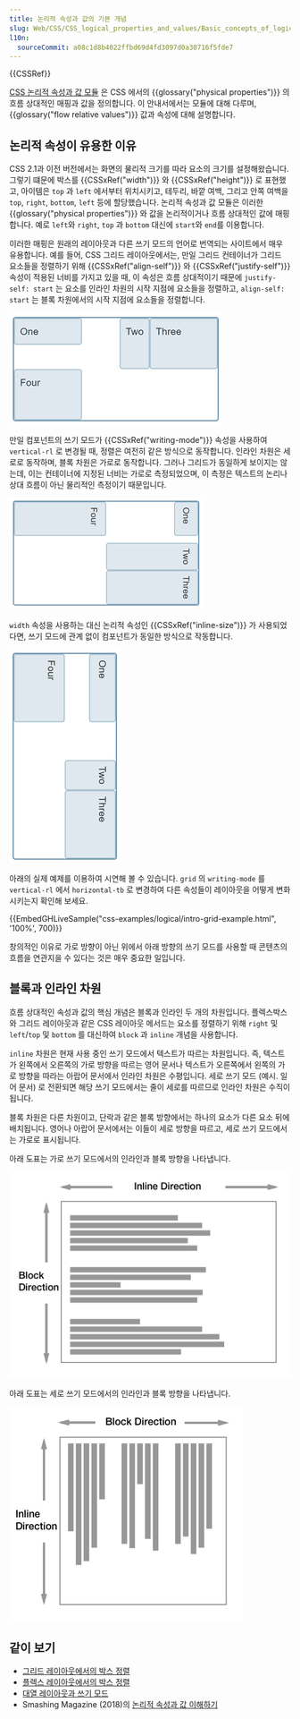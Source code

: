 ```yaml
---
title: 논리적 속성과 값의 기본 개념
slug: Web/CSS/CSS_logical_properties_and_values/Basic_concepts_of_logical_properties_and_values
l10n:
  sourceCommit: a08c1d8b4022ffbd69d4fd3097d0a30716f5fde7
---
```


{{CSSRef}}

[CSS 논리적 속성과 값 모듈](/ko/docs/Web/CSS/CSS_logical_properties_and_values#properties) 은 CSS 에서의 {{glossary("physical properties")}} 의 흐름 상대적인 매핑과 값을 정의합니다. 이 안내서에서는 모듈에 대해 다루며, {{glossary("flow relative values")}} 값과 속성에 대해 설명합니다.

## 논리적 속성이 유용한 이유

CSS 2.1과 이전 버전에서는 화면의 물리적 크기를 따라 요소의 크기를 설정해왔습니다. 그렇기 떄문에 박스를 {{CSSxRef("width")}} 와 {{CSSxRef("height")}} 로 표현했고, 아이템은 `top` 과 `left` 에서부터 위치시키고, 테두리, 바깥 여백, 그리고 안쪽 여백을 `top`, `right`, `bottom`, `left` 등에 할당했습니다. 논리적 속성과 값 모듈은 이러한 {{glossary("physical properties")}} 와 값을 논리적이거나 흐름 상대적인 값에 매핑합니다. 예로 `left`와 `right`, `top` 과 `bottom` 대신에 `start`와 `end`를 이용합니다.

이러한 매핑은 원래의 레이아웃과 다른 쓰기 모드의 언어로 번역되는 사이트에서 매우 유용합니다. 예를 들어, CSS 그리드 레이아웃에서는, 만일 그리드 컨테이너가 그리드 요소들을 정렬하기 위해 {{CSSxRef("align-self")}} 와 {{CSSxRef("justify-self")}} 속성이 적용된 너비를 가지고 있을 때, 이 속성은 흐름 상대적이기 때문에 `justify-self: start` 는 요소를 인라인 차원의 시작 지점에 요소들을 정렬하고, `align-self: start` 는 블록 차원에서의 시작 지점에 요소들을 정렬합니다.

![가로 쓰기 모드에서의 그리드](grid-horizontal-width-sm.png)

만일 컴포넌트의 쓰기 모드가 {{CSSxRef("writing-mode")}} 속성을 사용하여 `vertical-rl` 로 변경될 때, 정렬은 여전히 같은 방식으로 동작합니다. 인라인 차원은 세로로 동작하며, 블록 차원은 가로로 동작합니다. 그러나 그리드가 동일하게 보이지는 않는데, 이는 컨테이너에 지정된 너비는 가로로 측정되었으며, 이 측정은 텍스트의 논리나 상대 흐름이 아닌 물리적인 측정이기 때문입니다.

![세로 쓰기 모드에서의 그리드](grid-vertical-width-sm.png)

`width` 속성을 사용하는 대신 논리적 속성인 {{CSSxRef("inline-size")}} 가 사용되었다면, 쓰기 모드에 관계 없이 컴포넌트가 동일한 방식으로 작동합니다.

![세로 쓰기 모드에서의 그리드 레이아웃](grid-vertical-inline-size-small.png)

아래의 실제 예제를 이용하여 시연해 볼 수 있습니다. `grid` 의 `writing-mode` 를 `vertical-rl` 에서 `horizontal-tb` 로 변경하여 다른 속성들이 레이아웃을 어떻게 변화시키는지 확인해 보세요.

{{EmbedGHLiveSample("css-examples/logical/intro-grid-example.html", '100%', 700)}}

창의적인 이유로 가로 방향이 아닌 위에서 아래 방향의 쓰기 모드를 사용할 때 콘텐츠의 흐름을 연관지을 수 있다는 것은 매우 중요한 일입니다.

## 블록과 인라인 차원

흐름 상대적인 속성과 값의 핵심 개념은 블록과 인라인 두 개의 차원입니다. 플렉스박스와 그리드 레이아웃과 같은 CSS 레이아웃 메서드는 요소를 정렬하기 위해 `right` 및 `left`/`top` 및 `bottom` 를 대신하여 `block` 과 `inline` 개념을 사용합니다.

`inline` 차원은 현재 사용 중인 쓰기 모드에서 텍스트가 따르는 차원입니다. 즉, 텍스트가 왼쪽에서 오른쪽의 가로 방향을 따르는 영어 문서나 텍스트가 오른쪽에서 왼쪽의 가로 방향을 따라는 아랍어 문서에서 인라인 차원은 수평입니다. 세로 쓰기 모드 (예시. 일어 문서) 로 전환되면 해당 쓰기 모드에서는 줄이 세로를 따르므로 인라인 차원은 수직이 됩니다.

블록 차원은 다른 차원이고, 단락과 같은 블록 방향에서는 하나의 요소가 다른 요소 뒤에 배치됩니다. 영어나 아랍어 문서에서는 이들이 세로 방향을 따르고, 세로 쓰기 모드에서는 가로로 표시됩니다.

아래 도표는 가로 쓰기 모드에서의 인라인과 블록 방향을 나타냅니다.

![인라인 축이 가로로, 블록 축이 세로로 실행되는 것을 나타내는 도표](mdn-horizontal.png)

아래 도표는 세로 쓰기 모드에서의 인라인과 블록 방향을 나타냅니다.

![블록 축이 가로로, 인라인 축이 세로로 실행되는 것을 나타내는 도표](mdn-vertical.png)

## 같이 보기

- [그리드 레이아웃에서의 박스 정렬](/ko/docs/Web/CSS/CSS_grid_layout/Box_alignment_in_grid_layout)
- [플렉스 레이아웃에서의 박스 정렬](/ko/docs/Web/CSS/CSS_box_alignment/Box_alignment_in_flexbox)
- [대열 레이아웃과 쓰기 모드](/ko/docs/Web/CSS/CSS_flow_layout/Flow_layout_and_writing_modes)
- Smashing Magazine (2018)의 [논리적 속성과 값 이해하기](https://www.smashingmagazine.com/2018/03/understanding-logical-properties-values/)
